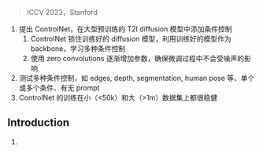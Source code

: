 > ICCV 2023，Stanford
<!-- We present ControlNet, a neural network architecture to
add spatial conditioning controls to large, pretrained text-
to-image diffusion models. ControlNet locks the production-
ready large diffusion models, and reuses their deep and ro-
bust encoding layers pretrained with billions of images as a
strong backbone to learn a diverse set of conditional controls.
The neural architecture is connected with “zero convolutions”
(zero-initialized convolution layers) that progressively grow
the parameters from zero and ensure that no harmful noise
could affect the finetuning. We test various conditioning con-
trols, e.g., edges, depth, segmentation, human pose, etc., with
Stable Diffusion, using single or multiple conditions, with
or without prompts. We show that the training of Control-
Nets is robust with small (<50k) and large (>1m) datasets.
Extensive results show that ControlNet may facilitate wider
applications to control image diffusion models. -->
1. 提出 ControlNet，在大型预训练的 T2I diffusion 模型中添加条件控制
    1. ControlNet 锁住训练好的 diffusion 模型，利用训练好的模型作为 backbone，学习多种条件控制
    2. 使用 zero convolutions 逐渐增加参数，确保微调过程中不会受噪声的影响
2. 测试多种条件控制，如 edges, depth, segmentation, human pose 等、单个或多个条件、有无 prompt 
3. ControlNet 的训练在小（<50k）和大（>1m）数据集上都很稳健

## Introduction
<!-- Many of us have experienced flashes of visual inspiration
that we wish to capture in a unique image. With the advent
of text-to-image diffusion models [54, 62, 72], we can now
create visually stunning images by typing in a text prompt.
Yet, text-to-image models are limited in the control they
provide over the spatial composition of the image; precisely
expressing complex layouts, poses, shapes and forms can be
difficult via text prompts alone. Generating an image that
accurately matches our mental imagery often requires nu-
merous trial-and-error cycles of editing a prompt, inspecting
the resulting images and then re-editing the prompt. -->
1. 